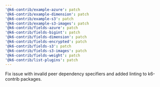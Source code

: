```yaml
---
'@k6-contrib/example-azure': patch
'@k6-contrib/example-dimension': patch
'@k6-contrib/example-s3': patch
'@k6-contrib/example-s3-images': patch
'@k6-contrib/fields-azure': patch
'@k6-contrib/fields-bigint': patch
'@k6-contrib/fields-dimension': patch
'@k6-contrib/fields-encrypted': patch
'@k6-contrib/fields-s3': patch
'@k6-contrib/fields-s3-images': patch
'@k6-contrib/fields-weight': patch
'@k6-contrib/list-plugins': patch
---
```


Fix issue with invalid peer dependency specifiers and added linting to k6-contrib packages.
